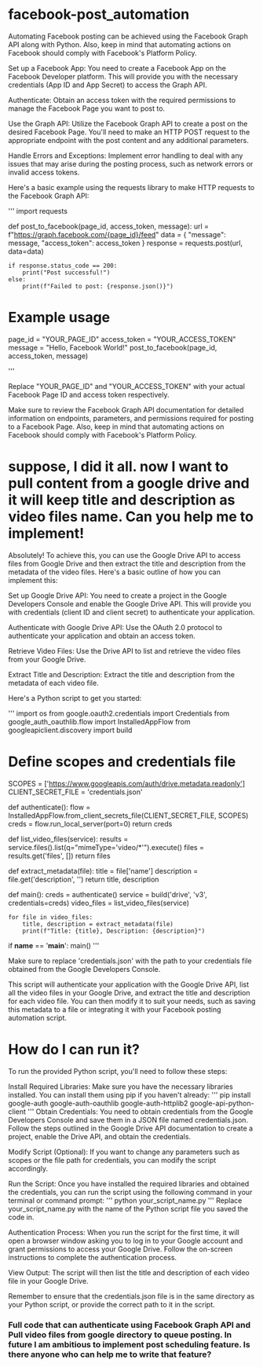 # facebook-post_automation
Automating Facebook posting can be achieved using the Facebook Graph API along with Python.  Also, keep in mind that automating actions on Facebook should comply with Facebook's Platform Policy.

Set up a Facebook App: You need to create a Facebook App on the Facebook Developer platform. This will provide you with the necessary credentials (App ID and App Secret) to access the Graph API.

Authenticate: Obtain an access token with the required permissions to manage the Facebook Page you want to post to.

Use the Graph API: Utilize the Facebook Graph API to create a post on the desired Facebook Page. You'll need to make an HTTP POST request to the appropriate endpoint with the post content and any additional parameters.

Handle Errors and Exceptions: Implement error handling to deal with any issues that may arise during the posting process, such as network errors or invalid access tokens.

Here's a basic example using the requests library to make HTTP requests to the Facebook Graph API:

'''
  import requests

def post_to_facebook(page_id, access_token, message):
    url = f"https://graph.facebook.com/{page_id}/feed"
    data = {
        "message": message,
        "access_token": access_token
    }
    response = requests.post(url, data=data)
    
    if response.status_code == 200:
        print("Post successful!")
    else:
        print(f"Failed to post: {response.json()}")

# Example usage
page_id = "YOUR_PAGE_ID"
access_token = "YOUR_ACCESS_TOKEN"
message = "Hello, Facebook World!"
post_to_facebook(page_id, access_token, message)

'''

Replace "YOUR_PAGE_ID" and "YOUR_ACCESS_TOKEN" with your actual Facebook Page ID and access token respectively.

Make sure to review the Facebook Graph API documentation for detailed information on endpoints, parameters, and permissions required for posting to a Facebook Page. Also, keep in mind that automating actions on Facebook should comply with Facebook's Platform Policy.

# suppose, I did it all. now I want to pull content from a google drive and it will keep title and description as video files name. Can you help me to implement!
Absolutely! To achieve this, you can use the Google Drive API to access files from Google Drive and then extract the title and description from the metadata of the video files. Here's a basic outline of how you can implement this:

Set up Google Drive API: You need to create a project in the Google Developers Console and enable the Google Drive API. This will provide you with credentials (client ID and client secret) to authenticate your application.

Authenticate with Google Drive API: Use the OAuth 2.0 protocol to authenticate your application and obtain an access token.

Retrieve Video Files: Use the Drive API to list and retrieve the video files from your Google Drive.

Extract Title and Description: Extract the title and description from the metadata of each video file.

Here's a Python script to get you started:

'''
import os
from google.oauth2.credentials import Credentials
from google_auth_oauthlib.flow import InstalledAppFlow
from googleapiclient.discovery import build

# Define scopes and credentials file
SCOPES = ['https://www.googleapis.com/auth/drive.metadata.readonly']
CLIENT_SECRET_FILE = 'credentials.json'

def authenticate():
    flow = InstalledAppFlow.from_client_secrets_file(CLIENT_SECRET_FILE, SCOPES)
    creds = flow.run_local_server(port=0)
    return creds

def list_video_files(service):
    results = service.files().list(q="mimeType='video/*'").execute()
    files = results.get('files', [])
    return files

def extract_metadata(file):
    title = file['name']
    description = file.get('description', '')
    return title, description

def main():
    creds = authenticate()
    service = build('drive', 'v3', credentials=creds)
    video_files = list_video_files(service)
    
    for file in video_files:
        title, description = extract_metadata(file)
        print(f"Title: {title}, Description: {description}")

if __name__ == '__main__':
    main()
'''

Make sure to replace 'credentials.json' with the path to your credentials file obtained from the Google Developers Console.

This script will authenticate your application with the Google Drive API, list all the video files in your Google Drive, and extract the title and description for each video file. You can then modify it to suit your needs, such as saving this metadata to a file or integrating it with your Facebook posting automation script.

# How do I can run it?
To run the provided Python script, you'll need to follow these steps:

Install Required Libraries: Make sure you have the necessary libraries installed. You can install them using pip if you haven't already:
'''
pip install google-auth google-auth-oauthlib google-auth-httplib2 google-api-python-client
'''
Obtain Credentials: You need to obtain credentials from the Google Developers Console and save them in a JSON file named credentials.json. Follow the steps outlined in the Google Drive API documentation to create a project, enable the Drive API, and obtain the credentials.

Modify Script (Optional): If you want to change any parameters such as scopes or the file path for credentials, you can modify the script accordingly.

Run the Script: Once you have installed the required libraries and obtained the credentials, you can run the script using the following command in your terminal or command prompt:
'''
python your_script_name.py
'''
Replace your_script_name.py with the name of the Python script file you saved the code in.

Authentication Process: When you run the script for the first time, it will open a browser window asking you to log in to your Google account and grant permissions to access your Google Drive. Follow the on-screen instructions to complete the authentication process.

View Output: The script will then list the title and description of each video file in your Google Drive.

Remember to ensure that the credentials.json file is in the same directory as your Python script, or provide the correct path to it in the script.

### Full code that can authenticate using Facebook Graph API and Pull video files from google directory to queue posting. In future I am ambitious to implement post scheduling feature. Is there anyone who can help me to write that feature?



